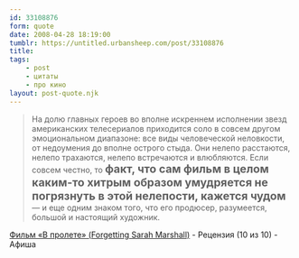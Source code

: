 ```yaml
---
id: 33108876
form: quote
date: 2008-04-28 18:19:00
tumblr: https://untitled.urbansheep.com/post/33108876
title: 
tags:
    - post
    - цитаты
    - про кино
layout: post-quote.njk
---
```


<blockquote>
На долю главных героев во вполне искреннем исполнении звезд американских телесериалов приходится соло в совсем другом эмоциональном диапазоне: все виды человеческой неловкости, от недоумения до вполне острого стыда. Они нелепо расстаются, нелепо трахаются, нелепо встречаются и влюбляются. Если совсем честно, то <strong style="font-size:1.4em;">факт, что сам фильм в целом каким-то хитрым образом умудряется не погрязнуть в этой нелепости, кажется чудом</strong> — и еще одним знаком того, что его продюсер, разумеется, большой и настоящий художник.
</blockquote>

<a href="http://www.afisha.ru/review/movies/216853/">Фильм «В пролете» (Forgetting Sarah Marshall)</a> - Рецензия (10 из 10) - Афиша
